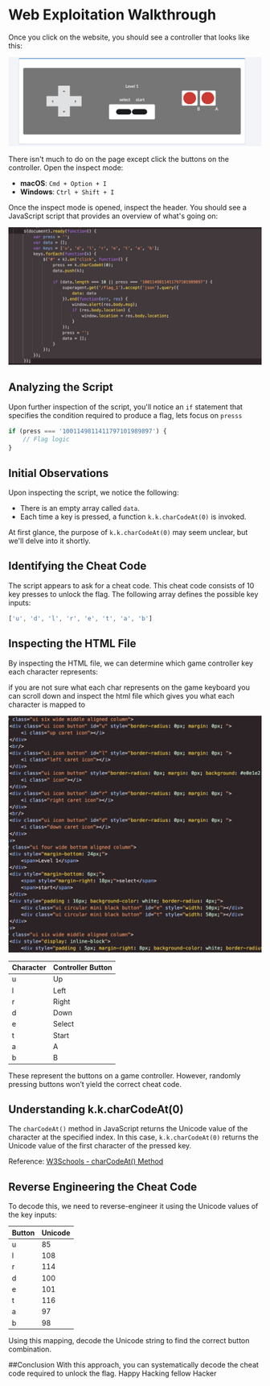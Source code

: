 # Web Exploitation Walkthrough

Once you click on the website, you should see a controller that looks like this:

![Controller image](/Web%20Exploitation/assets/controller.png)

There isn't much to do on the page except click the buttons on the controller. Open the inspect mode:

- **macOS**: `Cmd + Option + I`  
- **Windows**: `Ctrl + Shift + I`

Once the inspect mode is opened, inspect the header. You should see a JavaScript script that provides an overview of what's going on:

![Script.js image](/Web%20Exploitation/assets/script1.png)

## Analyzing the Script

Upon further inspection of the script, you'll notice an `if` statement that specifies the condition required to produce a flag, lets focus on `presss`

```javascript
if (press === '1001149811411797101989897') {
    // Flag logic
}
```
## Initial Observations

Upon inspecting the script, we notice the following:
- There is an empty array called `data`.
- Each time a key is pressed, a function `k.k.charCodeAt(0)` is invoked.

At first glance, the purpose of `k.k.charCodeAt(0)` may seem unclear, but we'll delve into it shortly.

## Identifying the Cheat Code

The script appears to ask for a cheat code. This cheat code consists of 10 key presses to unlock the flag. The following array defines the possible key inputs:

```javascript
['u', 'd', 'l', 'r', 'e', 't', 'a', 'b']
```
## Inspecting the HTML File

By inspecting the HTML file, we can determine which game controller key each character represents:

if you are not sure what each char represents on the game keyboard you can scroll down and inspect the html file which gives you what each character is mapped to 

![Html image](/Web%20Exploitation/assets/html.png)

| Character | Controller Button |
|-----------|--------------------|
| u         | Up                 |
| l         | Left               |
| r         | Right              |
| d         | Down               |
| e         | Select             |
| t         | Start              |
| a         | A                  |
| b         | B                  |


These represent the buttons on a game controller. However, randomly pressing buttons won’t yield the correct cheat code.

## Understanding k.k.charCodeAt(0)

The `charCodeAt()` method in JavaScript returns the Unicode value of the character at the specified index. In this case, `k.k.charCodeAt(0)` returns the Unicode value of the first character of the pressed key.

Reference: [W3Schools - charCodeAt() Method](https://www.w3schools.com/jsref/jsref_charcodeat.asp)

## Reverse Engineering the Cheat Code


To decode this, we need to reverse-engineer it using the Unicode values of the key inputs:

| Button | Unicode |
|--------|---------|
| u      | 85      |
| l      | 108     |
| r      | 114     |
| d      | 100     |
| e      | 101     |
| t      | 116     |
| a      | 97      |
| b      | 98      |

Using this mapping, decode the Unicode string to find the correct button combination.


##Conclusion
With this approach, you can systematically decode the cheat code required to unlock the flag. Happy Hacking fellow Hacker 
